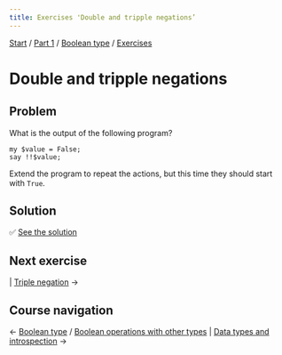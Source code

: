 ```yaml
---
title: Exercises 'Double and tripple negations’
---
```


[Start](/raku-course/) / [Part 1](/raku-course/part1) / [Boolean type](/raku-course/booleans) / [Exercises](..)

# Double and tripple negations

## Problem

What is the output of the following program?

    my $value = False;
    say !!$value;

Extend the program to repeat the actions, but this time they should start with `True`.

## Solution

✅ [See the solution](solution)

## Next exercise

| [Triple negation](/raku-course/booleans/exercises/triple-negation) →

## Course navigation

← [Boolean type](/raku-course/booleans) / [Boolean operations with other types](/raku-course/booleans/boolean-operations-other-types) | [Data types and introspection](/raku-course/what) →

